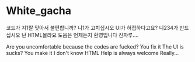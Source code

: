 # White_gacha
코드가 지1랄 맞아서 불편합니까?
니1가 고치십시오
UI가 허접하다고요?
니234가 만드십시오
난 HTML몰라요
도움은 언제든지 환영입니다
진쟈루....

Are you uncomfortable because the codes are fucked?
You fix it
The UI is sucks?
You make it
I don't know HTML
Help is always welcome
Really...
